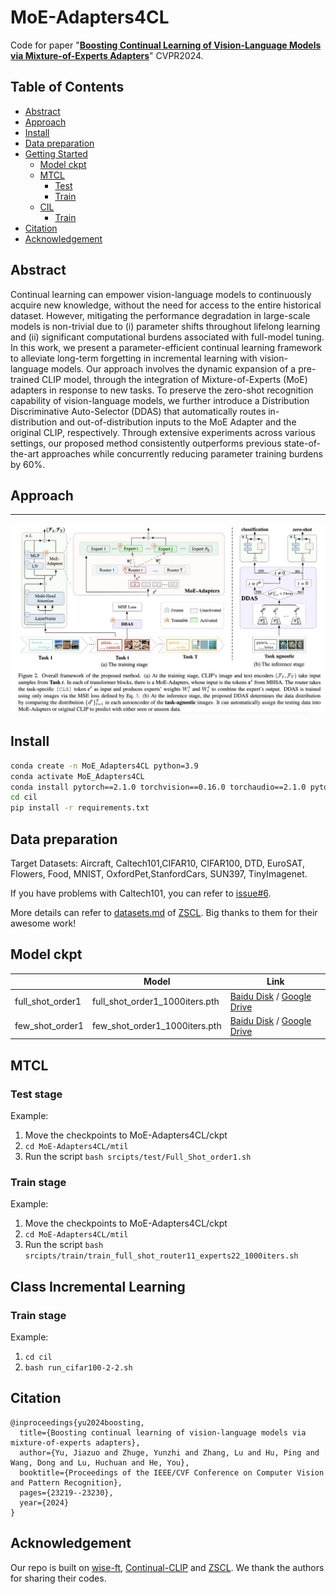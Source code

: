 # MoE-Adapters4CL
Code for paper "[**Boosting Continual Learning of Vision-Language Models via Mixture-of-Experts Adapters**](https://arxiv.org/abs/2403.11549)" CVPR2024.

## Table of Contents
  - [Abstract](#Abstract)
  - [Approach](#Approach)
  - [Install](#Install)
  - [Data preparation](#Data-preparation)
  - [Getting Started](#getting-started)
    - [Model ckpt](#Model-ckpt)
    - [MTCL](#MTCL)
      - [Test](#Test)
      - [Train](#Train)
    - [CIL](#CIL)
      - [Train](#Train)
  - [Citation](#Citation)
  - [Acknowledgement](#Acknowledgement)

## Abstract
Continual learning can empower vision-language models to continuously acquire new knowledge, without the need for access to the entire historical dataset. However, mitigating the performance degradation in large-scale models is non-trivial due to (i) parameter shifts throughout lifelong learning and (ii) significant computational burdens associated with full-model tuning. In this work, we present a parameter-efficient continual learning framework to alleviate long-term forgetting in incremental learning with vision-language models. Our approach involves the dynamic expansion of a pre-trained CLIP model, through the integration of Mixture-of-Experts (MoE) adapters in response to new tasks. To preserve the zero-shot recognition capability of vision-language models, we further introduce a Distribution Discriminative Auto-Selector (DDAS) that automatically routes in-distribution and out-of-distribution inputs to the MoE Adapter and the original CLIP, respectively. Through extensive experiments across various settings, our proposed method consistently outperforms previous state-of-the-art approaches while concurrently reducing parameter training burdens by 60%. 
## Approach
___
![example image](fig/framework.png)


## Install
```bash
conda create -n MoE_Adapters4CL python=3.9
conda activate MoE_Adapters4CL
conda install pytorch==2.1.0 torchvision==0.16.0 torchaudio==2.1.0 pytorch-cuda=11.8 -c pytorch -c nvidia
cd cil
pip install -r requirements.txt
```

## Data preparation
Target Datasets: Aircraft, Caltech101,CIFAR10, CIFAR100, DTD, EuroSAT, Flowers, Food, MNIST, OxfordPet,StanfordCars, SUN397, TinyImagenet.

If you have problems with Caltech101, you can refer to [issue#6](https://github.com/JiazuoYu/MoE-Adapters4CL/issues/6).

More details can refer to [datasets.md](mtil%2Fdatasets.md) of [ZSCL](https://github.com/Thunderbeee/ZSCL). Big thanks to them for their awesome work!
## Model ckpt
|                  | Model                                                                | Link |
|------------------|----------------------------------------------------------------------|---------------------------------------------------------------------- |
| full_shot_order1 | full_shot_order1_1000iters.pth                  | [Baidu Disk](https://pan.baidu.com/s/1brWYIMrv34fhdc4kC9B0_g?pwd=p3zp) / [Google Drive](https://drive.google.com/drive/folders/1f2GB2kmBYoxzWI9E33XqPnkIKrAB2fh9?usp=sharing)      |
| few_shot_order1  | few_shot_order1_1000iters.pth | [Baidu Disk](https://pan.baidu.com/s/1Z7q3tTLdRFN3zmtkj3_i4g?pwd=4edw) / [Google Drive](https://drive.google.com/drive/folders/1f2GB2kmBYoxzWI9E33XqPnkIKrAB2fh9?usp=sharing)       |
## MTCL
### Test stage
Example:
1. Move the checkpoints to MoE-Adapters4CL/ckpt
2. ```cd MoE-Adapters4CL/mtil```
3. Run the script ```bash srcipts/test/Full_Shot_order1.sh ```


### Train stage
Example:
1. Move the checkpoints to MoE-Adapters4CL/ckpt
2. ```cd MoE-Adapters4CL/mtil```
3. Run the script ```bash srcipts/train/train_full_shot_router11_experts22_1000iters.sh```

## Class Incremental Learning

### Train stage
Example:
1. ```cd cil```
2. ```bash run_cifar100-2-2.sh ```

## Citation
```
@inproceedings{yu2024boosting,
  title={Boosting continual learning of vision-language models via mixture-of-experts adapters},
  author={Yu, Jiazuo and Zhuge, Yunzhi and Zhang, Lu and Hu, Ping and Wang, Dong and Lu, Huchuan and He, You},
  booktitle={Proceedings of the IEEE/CVF Conference on Computer Vision and Pattern Recognition},
  pages={23219--23230},
  year={2024}
}
```
## Acknowledgement
Our repo is built on [wise-ft](https://github.com/mlfoundations/wise-ft), [Continual-CLIP](https://github.com/vgthengane/Continual-CLIP/tree/master) and [ZSCL](https://github.com/Thunderbeee/ZSCL). We thank the authors for sharing their codes.


